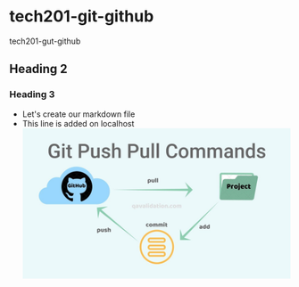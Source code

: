 # tech201-git-github
tech201-gut-github
## Heading 2
### Heading 3
- Let's create our markdown file
- This line is added on localhost
![](git.png)